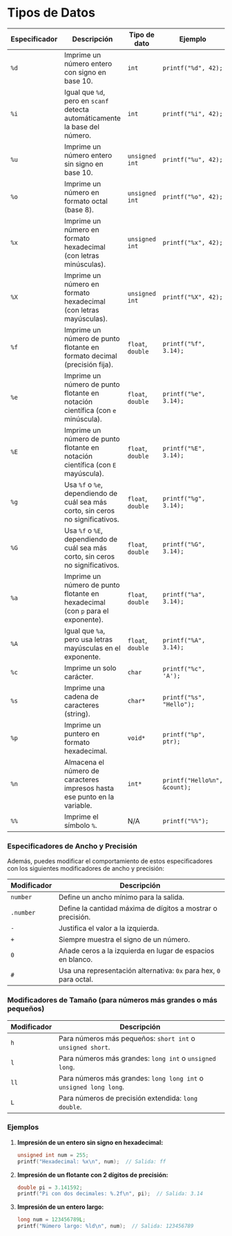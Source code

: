 # Tipos de Datos

| **Especificador** | **Descripción**                                                                 | **Tipo de dato**             | **Ejemplo**                          |
|-------------------|---------------------------------------------------------------------------------|------------------------------|--------------------------------------|
| `%d`              | Imprime un número entero con signo en base 10.                                  | `int`                        | `printf("%d", 42);`                 |
| `%i`              | Igual que `%d`, pero en `scanf` detecta automáticamente la base del número.     | `int`                        | `printf("%i", 42);`                 |
| `%u`              | Imprime un número entero sin signo en base 10.                                  | `unsigned int`               | `printf("%u", 42);`                 |
| `%o`              | Imprime un número en formato octal (base 8).                                    | `unsigned int`               | `printf("%o", 42);`                 |
| `%x`              | Imprime un número en formato hexadecimal (con letras minúsculas).               | `unsigned int`               | `printf("%x", 42);`                 |
| `%X`              | Imprime un número en formato hexadecimal (con letras mayúsculas).               | `unsigned int`               | `printf("%X", 42);`                 |
| `%f`              | Imprime un número de punto flotante en formato decimal (precisión fija).        | `float`, `double`            | `printf("%f", 3.14);`               |
| `%e`              | Imprime un número de punto flotante en notación científica (con `e` minúscula). | `float`, `double`            | `printf("%e", 3.14);`               |
| `%E`              | Imprime un número de punto flotante en notación científica (con `E` mayúscula). | `float`, `double`            | `printf("%E", 3.14);`               |
| `%g`              | Usa `%f` o `%e`, dependiendo de cuál sea más corto, sin ceros no significativos.| `float`, `double`            | `printf("%g", 3.14);`               |
| `%G`              | Usa `%f` o `%E`, dependiendo de cuál sea más corto, sin ceros no significativos.| `float`, `double`            | `printf("%G", 3.14);`               |
| `%a`              | Imprime un número de punto flotante en hexadecimal (con `p` para el exponente). | `float`, `double`            | `printf("%a", 3.14);`               |
| `%A`              | Igual que `%a`, pero usa letras mayúsculas en el exponente.                     | `float`, `double`            | `printf("%A", 3.14);`               |
| `%c`              | Imprime un solo carácter.                                                       | `char`                       | `printf("%c", 'A');`                |
| `%s`              | Imprime una cadena de caracteres (string).                                      | `char*`                      | `printf("%s", "Hello");`            |
| `%p`              | Imprime un puntero en formato hexadecimal.                                      | `void*`                      | `printf("%p", ptr);`                |
| `%n`              | Almacena el número de caracteres impresos hasta ese punto en la variable.       | `int*`                       | `printf("Hello%n", &count);`        |
| `%%`              | Imprime el símbolo `%`.                                                         | N/A                          | `printf("%%");`                     |

### Especificadores de Ancho y Precisión

Además, puedes modificar el comportamiento de estos especificadores con los siguientes modificadores de ancho y precisión:

| **Modificador**  | **Descripción**                                                    |
|------------------|--------------------------------------------------------------------|
| `number`         | Define un ancho mínimo para la salida.                             |
| `.number`        | Define la cantidad máxima de dígitos a mostrar o precisión.        |
| `-`              | Justifica el valor a la izquierda.                                |
| `+`              | Siempre muestra el signo de un número.                            |
| `0`              | Añade ceros a la izquierda en lugar de espacios en blanco.        |
| `#`              | Usa una representación alternativa: `0x` para hex, `0` para octal. |

### Modificadores de Tamaño (para números más grandes o más pequeños)

| **Modificador** | **Descripción**                                       |
|-----------------|-------------------------------------------------------|
| `h`             | Para números más pequeños: `short int` o `unsigned short`.|
| `l`             | Para números más grandes: `long int` o `unsigned long`.|
| `ll`            | Para números más grandes: `long long int` o `unsigned long long`.|
| `L`             | Para números de precisión extendida: `long double`.   |

### Ejemplos

1. **Impresión de un entero sin signo en hexadecimal:**

   ```c
   unsigned int num = 255;
   printf("Hexadecimal: %x\n", num);  // Salida: ff
   ```

2. **Impresión de un flotante con 2 dígitos de precisión:**

   ```c
   double pi = 3.141592;
   printf("Pi con dos decimales: %.2f\n", pi);  // Salida: 3.14
   ```

3. **Impresión de un entero largo:**

   ```c
   long num = 123456789L;
   printf("Número largo: %ld\n", num);  // Salida: 123456789
   ```